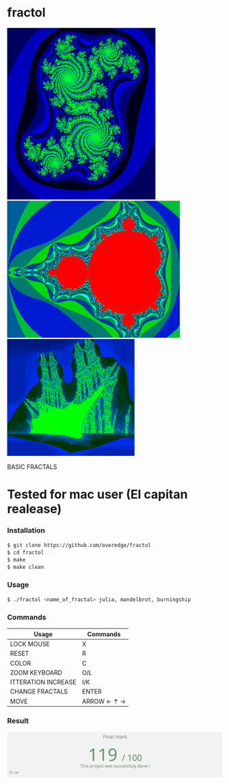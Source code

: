 # fractol
![Image of Screen](https://github.com/overedge/fractol/blob/master/screen.png?raw=true)
![Image of Screen](https://github.com/overedge/fractol/blob/master/screen1.png?raw=true)
![Image of Screen](https://github.com/overedge/fractol/blob/master/screen2.png?raw=true)

BASIC FRACTALS
# Tested for mac user (El capitan realease)

### Installation
```sh
$ git clone https://github.com/overedge/fractol
$ cd fractol
$ make
$ make clean
```
### Usage
```sh
$ ./fractol <name_of_fractal> julia, mandelbrot, burningship
```
### Commands
| Usage       | Commands |
| ------------- | ------------- |
| LOCK MOUSE  | X|
| RESET  | R |
| COLOR  | C  |
| ZOOM KEYBOARD |  O/L  |
| ITTERATION INCREASE  |  I/K |
| CHANGE FRACTALS  | ENTER  |
| MOVE  | ARROW ← ↑ →  |

### Result
![Image of Result](https://github.com/overedge/FDF/blob/master/result.png?raw=true)

